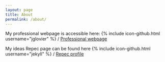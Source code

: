 ```yaml
---
layout: page
title: About
permalink: /about/
---
```


My professional webpage is accessible here:
{% include icon-github.html username="jglovier" %} /
[Professional webpage](https://www.hec.ca/en/profs/amine.ouazad.html)

My ideas Repec page can be found here
{% include icon-github.html username="jekyll" %} /
[Repec profile](https://ideas.repec.org/e/pou20.html)
